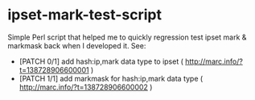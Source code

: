 ipset-mark-test-script
======================

Simple Perl script that helped me to quickly regression test ipset mark &amp; markmask back when I developed it. See:
- [PATCH 0/1] add hash:ip,mark data type to ipset ( http://marc.info/?t=138728906600001 )
- [PATCH 1/1] add markmask for hash:ip,mark data type ( http://marc.info/?t=138728906600002 )
